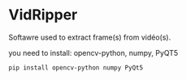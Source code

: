# VidRipper

Softawre used to extract frame(s) from vidéo(s).


you need to install: opencv-python, numpy, PyQT5
```sh
pip install opencv-python numpy PyQt5
```
